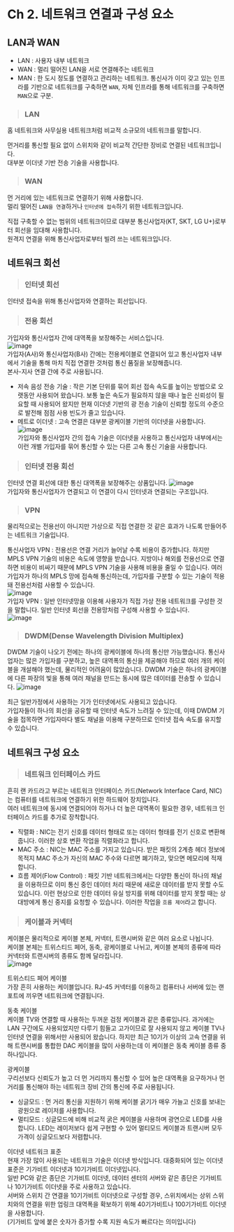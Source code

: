 # Ch 2. 네트워크 연결과 구성 요소

## LAN과 WAN

* LAN : 사용자 내부 네트워크
* WAN : 멀리 떨어진 LAN을 서로 연결해주는 네트워크
* MAN : 한 도시 정도를 연결하고 관리하는 네트워크. 통신사가 이미 갖고 있는 인프라를 기반으로 네트워크를 구축하면 `WAN`, 자체 인프라를 통해 네트워크를 구축하면 `MAN`으로 구분.

> <h3>LAN</h3>

홈 네트워크와 사무실용 네트워크처럼 비교적 소규모의 네트워크를 말합니다.

먼거리를 통신할 필요 없이 스위치와 같이 비교적 간단한 장비로 연결된 네트워크입니다.   
대부분 이더넷 기반 전송 기술을 사용합니다.

> <h3>WAN</h3>

먼 거리에 있는 네트워크로 연결하기 위해 사용합니다.   
멀리 떨어진 `LAN을 연결`하거나 `인터넷에 접속`하기 위한 네트워크입니다.

직접 구축할 수 없는 범위의 네트워크이므로 대부분 통신사업자(KT, SKT, LG U+)로부터 회선을 임대해 사용합니다.   
원격지 연결을 위해 통신사업자로부터 빌려 쓰는 네트워크입니다.

## 네트워크 회선

> <h3>인터넷 회선</h3>

인터넷 접속을 위해 통신사업자와 연결하는 회선입니다.

> <h3>전용 회선</h3>

가입자와 통신사업자 간에 대역폭을 보장해주는 서비스입니다.   
![image](https://user-images.githubusercontent.com/43658658/142807269-39fe82d4-ef96-4f20-a779-7c17f47ab8f2.png)   
가입자(A사)와 통신사업자(B사) 간에는 전용케이블로 연결되어 있고 통신사업자 내부에서 기술을 통해 마치 직접 연결한 것처럼 통신 품질을 보장해줍니다.   
본사-지사 연결 간에 주로 사용됩니다.

* 저속 음성 전송 기술 : 작은 기본 단위를 묶어 회선 접속 속도를 높이는 방법으로 오랫동안 사용되어 왔습니다. 
보통 높은 속도가 필요하지 않을 때나 높은 신뢰성이 필요할 때 사용되어 왔지만
현재 이더넷 기반의 광 전송 기술이 신뢰할 정도의 수준으로 발전해 점점 사용 빈도가 줄고 있습니다.
* 메트로 이더넷 : 고속 연결은 대부분 광케이블 기반의 이더넷을 사용합니다. 
![image](https://user-images.githubusercontent.com/43658658/142807345-314f54a0-4f92-4914-b19e-0ae20b0d9b8f.png)   
가입자와 통신사업자 간의 접속 기술은 이더넷을 사용하고 통신사업자 내부에서는 이런 개별 가입자를 묶어 통신할 수 있는 다른 고속 통신 기술을 사용합니다.   

> <h3>인터넷 전용 회선</h3>

인터넷 연결 회선에 대한 통신 대역폭을 보장해주는 상품입니다.
![image](https://user-images.githubusercontent.com/43658658/142807390-2b34000f-42c7-4bb1-88eb-5358be0e3581.png)   
가입자와 통신사업자가 연결되고 이 연결이 다시 인터넷과 연결되는 구조입니다.

> <h3>VPN</h3>

물리적으로는 전용선이 아니지만 가상으로 직접 연결한 것 같은 효과가 나도록 만들어주는 네트워크 기술입니다.

통신사업자 VPN : 전용선은 연결 거리가 늘어날 수록 비용이 증가합니다. 하지만 MPLS VPN 기술의 비용은 속도에 영향을 받습니다. 지방이나 해외를 전용선으로 연결하면 비용이 비싸기 때문에
MPLS VPN 기술을 사용해 비용을 줄일 수 있습니다. 여러 가입자가 하나의 MPLS 망에 접속해 통신하는데, 가입자를 구분할 수 있는 기술이 적용돼 전용선처럼 사용할 수 있습니다.   
![image](https://user-images.githubusercontent.com/43658658/142808760-88bf2203-315c-4a32-8884-837f8e6c5a08.png)   
가입자 VPN : 일반 인터넷망을 이용해 사용자가 직접 가상 전용 네트워크를 구성한 것을 말합니다. 일반 인터넷 회선을 전용망처럼 구성해 사용할 수 있습니다.   
![image](https://user-images.githubusercontent.com/43658658/142808776-ebb311f2-4da2-4899-ba45-1bce4a37fc58.png)

> <h3>DWDM(Dense Wavelength Division Multiplex)</h3>

DWDM 기술이 나오기 전에는 하나의 광케이블에 하나의 통신만 가능했습니다. 통신사업자는 많은 가입자를 구분하고, 높은 대역폭의 통신을 제공해야 하므로 여러 개의
케이블을 개설해야 했는데, 물리적인 어려움이 많았습니다. DWDM 기술은 하나의 광케이블에 다른 파장의 빛을 통해 여러 채널을 만드는 동시에 많은 데이터를 전송할 수 있습니다.
![image](https://user-images.githubusercontent.com/43658658/142809315-3c9f4b4c-d661-46ca-a745-6190b7c5e420.png)   

최근 일반가정에서 사용하는 기가 인터넷에서도 사용되고 있습니다.   
가입자들이 하나의 회선을 공유할 때 인터넷 속도가 느려질 수 있는데, 이때 DWDM 기술을 접목하면 가입자마다 별도 채널을 이용해 구분하므로 인터넷 접속 속도를 유지할 수 있습니다.

## 네트워크 구성 요소

> <h3>네트워크 인터페이스 카드</h3>

흔히 랜 카드라고 부르는 네트워크 인터페이스 카드(Network Interface Card, NIC)는 컴퓨터를 네트워크에 연결하기 위한 하드웨어 장치입니다.   
여러 네트워크에 동시에 연결되어야 하거나 더 높은 대역폭이 필요한 경우, 네트워크 인터페이스 카드를 추가로 장착합니다.

* 직렬화 : NIC는 전기 신호를 데이터 형태로 또는 데이터 형태를 전기 신호로 변환해줍니다. 이러한 상호 변환 작업을 직렬화라고 합니다.
* MAC 주소 : NIC는 MAC 주소를 가지고 있습니다. 받은 패킷의 2계층 헤더 정보에 목적지 MAC 주소가 자신의 MAC 주수와 다르면 폐기하고, 맞으면 메모리에 적재합니다.
* 흐름 제어(Flow Control) : 패킷 기반 네트워크에서는 다양한 통신이 하나의 채널을 이용하므로 이미 통신 중인 데이터 처리 때문에 새로운 데이터를 받지 못할 수도 있습니다.
이런 현상으로 인한 데이터 유실 방지를 위해 데이터를 받지 못할 때는 상대방에게 통신 중지를 요청할 수 있습니다. 이러한 작업을 `흐름 제어`라고 합니다.

> <h3>케이블과 커넥터</h3>

케이블은 물리적으로 케이블 본체, 커넥터, 트랜시버와 같은 여러 요소로 나뉩니다.   
케이블 본체는 트위스티드 페어, 동축, 광케이블로 나뉘고, 케이블 본체의 종류에 따라 커넥터와 트랜시버의 종류도 함께 달라집니다.   
![image](https://user-images.githubusercontent.com/43658658/142810410-0427d2f0-2c1d-40da-bb03-ede231af4666.png)

트위스티드 페어 케이블   
가장 흔히 사용하는 케이블입니다. RJ-45 커넥터를 이용하고 컴퓨터나 서버에 있는 랜포트에 끼우면 네트워크에 연결됩니다.

동축 케이블   
케이블 TV와 연결할 때 사용하는 두꺼운 검정 케이블과 같은 종류입니다. 과거에는 LAN 구간에도 사용되었지만 다루기 힘들고 고가이므로 잘 사용되지 않고 케이블 TV나 인터넷 연결을 위해서만 사용되어 왔습니다.
하지만 최근 10기가 이상의 고속 연결을 위해 트랜시버를 통합한 DAC 케이블을 많이 사용하는데 이 케이블은 동축 케이블 종류 중 하나입니다.

광케이블   
구리선보다 신뢰도가 높고 더 먼 거리까지 통신할 수 있어 높은 대역폭을 요구하거나 먼 거리를 통신해야 하는 네트워크 장비 간의 통신에 주로 사용됩니다.
* 싱글모드 : 먼 거리 통신을 지원하기 위해 케이블 굵기가 매우 가늘고 신호를 보내는 광원으로 레이저를 사용합니다.
* 멀티모드 : 싱글모드에 비해 비교적 굵은 케이블을 사용하며 광연으로 LED를 사용합니다. LED는 레이저보다 쉽게 구현할 수 있어 멀티모드 케이블과 트랜시버 모두 가격이 싱글모드보다 저렴합니다.

이더넷 네트워크 표준   
현재 가장 많이 사용되는 네트워크 기술은 이더넷 방식입니다. 대중화되어 있는 이더넷 표준은 기가비트 이더넷과 10기가비트 이더넷입니다.   
일반 PC와 같은 종단은 기가비트 이더넷, 데이터 센터의 서버와 같은 종단은 기가비트나 10기가비트 이더넷을 주로 사용하고 있습니다.   
서버와 스위치 간 연결을 10기가비트 이더넷으로 구성할 경우, 스위치에서는 상위 스위치와의 연결을 위한 업링크 대역폭을 확보하기 위해 40기가비트나 100기가비트 이더넷을 사용합니다.   
(기가비트 앞에 붙은 숫자가 증가할 수록 지원 속도가 빠르다는 의미입니다)

















